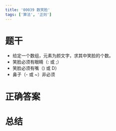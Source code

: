 ```yaml
---
title: '00039 数笑脸'
tags: ['算法', '正则']
---
```


# 题干

- 给定一个数组，元素为颜文字，求其中笑脸的个数。
- 笑脸必须有眼睛（: 或 ;）
- 笑脸必须有嘴（) 或 D）
- 鼻子（- 或 ~）非必须

# 正确答案



# 总结



<script>
  function func(str) {
    if (!str) return 0
    const reg = /[:;][-~]?[)D]/g
    const result = str.match(reg)
    return result?.length || 0
  }

  console.log(func('hello world'))
  console.log(func('hello world;)'))
  console.log(func('hello world;~'))
  console.log(func('hello world;~'))
  console.log(func('hello world;~D'))
  console.log(func('hello world;~D)'))
  console.log(func('hello world;~D)'))
  console.log(func('hello world;~D)'))
  console.log(func('hello world;~D)'))
  
</script>